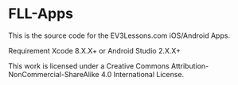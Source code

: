 # FLL-Apps

This is the source code for the EV3Lessons.com iOS/Android Apps.

Requirement Xcode 8.X.X+ or Android Studio 2.X.X+

This work is licensed under a Creative Commons Attribution-NonCommercial-ShareAlike 4.0 International License.
